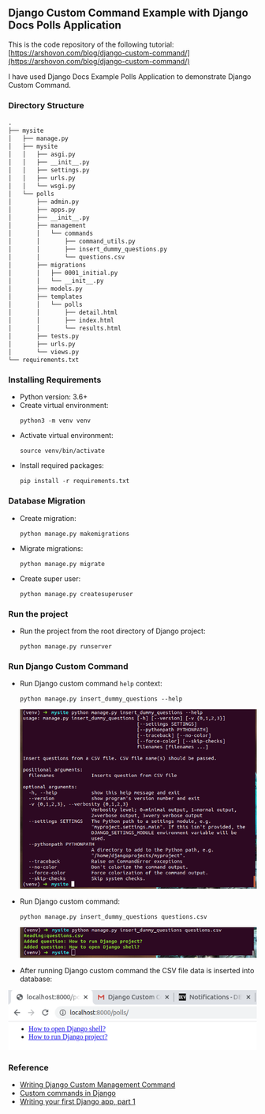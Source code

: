 ## Django Custom Command Example with Django Docs Polls Application
This is the code repository of the following tutorial: [https://arshovon.com/blog/django-custom-command/](https://arshovon.com/blog/django-custom-command/)

I have used Django Docs Example Polls Application to demonstrate Django Custom Command.

### Directory Structure

```
.
├── mysite
│   ├── manage.py
│   ├── mysite
│   │   ├── asgi.py
│   │   ├── __init__.py
│   │   ├── settings.py
│   │   ├── urls.py
│   │   └── wsgi.py
│   └── polls
│       ├── admin.py
│       ├── apps.py
│       ├── __init__.py
│       ├── management
│       │   └── commands
│       │       ├── command_utils.py
│       │       ├── insert_dummy_questions.py
│       │       └── questions.csv
│       ├── migrations
│       │   ├── 0001_initial.py
│       │   └── __init__.py
│       ├── models.py
│       ├── templates
│       │   └── polls
│       │       ├── detail.html
│       │       ├── index.html
│       │       └── results.html
│       ├── tests.py
│       ├── urls.py
│       └── views.py
└── requirements.txt
```

### Installing Requirements
- Python version: 3.6+
- Create virtual environment:
    ```
    python3 -m venv venv
    ```
- Activate virtual environment:
    ```
    source venv/bin/activate
    ```
- Install required packages:
    ```
    pip install -r requirements.txt
    ```
### Database Migration
- Create migration:
    ```
    python manage.py makemigrations
    ```
- Migrate migrations:
    ```
    python manage.py migrate
    ```
- Create super user:
    ```
    python manage.py createsuperuser
    ```

### Run the project
- Run the project from the root directory of Django project:
    ```
    python manage.py runserver
    ```

### Run Django Custom Command
- Run Django custom command `help` context:
    ```
    python manage.py insert_dummy_questions --help
    ```
    
    ![alt Django Custom Command Help context](/screenshots/django_custom_command_help.png?style=center)

- Run Django custom command:

    ```
    python manage.py insert_dummy_questions questions.csv
    ```

    ![alt Django Custom Command](/screenshots/running_custom_django_command.png?style=center)

- After running Django custom command the CSV file data is inserted into database:

![alt Polls page](/screenshots/polls_custom_django_command.png?style=center)  


### Reference
- [Writing Django Custom Management Command](https://arshovon.com/blog/django-custom-command/)
- [Custom commands in Django](https://docs.djangoproject.com/en/2.2/howto/custom-management-commands/)
- [Writing your first Django app, part 1](https://docs.djangoproject.com/en/3.0/intro/tutorial01/)
